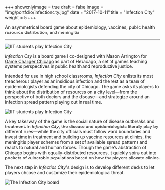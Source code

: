 +++
showonlyimage = true
draft = false
image = "img/portfolio/infectioncity.jpg"
date = "2017-10-11"
title = "Infection City"
weight = 5
+++

An asymmetrical board game about epidemiology, vaccines, public health resource distribution, and meningitis

<!--more-->

***

![IIT students play Infection City](/img/portfolio/infectioncity2.jpg)

*Infection City* is a board game I co-designed with Mason Arrington for [Game Changer Chicago](https://ci3.uchicago.edu/labs/game-changer-chicago/) as part of Hexacago, a set of games teaching systems perspectives in public health and reproductive justice.

Intended for use in high school classrooms, *Infection City* enlists its most treacherous player as an insidious infection and the rest as a team of epidemiologists defending the city of Chicago. The game asks its players to think about the distribution of resources on a city level—from the perspective of both doctors and the disease—and strategize around an infection spread pattern playing out in real time.

![IIT students play Infection City](/img/portfolio/infectioncity3.jpg)

A key takeaway of the game is the social nature of disease outbreaks and treatment. In *Infection City*, the disease and epidemiologists literally play by different rules—while the city officials must follow ward boundaries and invest time in treatment and building up vaccine resources at clinics, the meningitis player schemes from a set of available spread patterns and reacts to natural and human forces. Though the game’s abstraction of Chicago begins with equally-distributed resources, it quickly spins out into pockets of vulnerable populations based on how the players allocate clinics.

The next step in *Infection City*'s design is to develop different decks to let players choose and customize their epidemiological threat.

![The Infection City board](/img/portfolio/infectioncity.jpg)